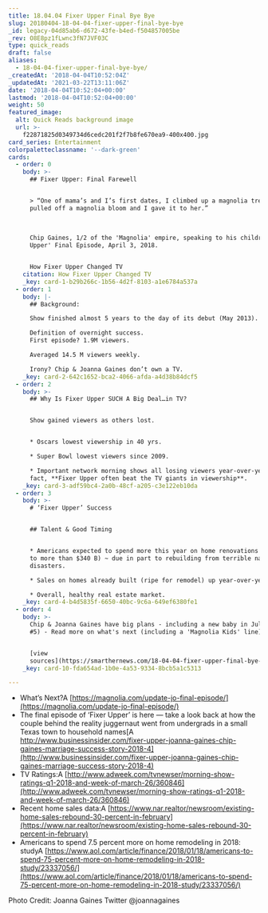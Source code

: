 ```yaml
---
title: 18.04.04 Fixer Upper Final Bye Bye
slug: 20180404-18-04-04-fixer-upper-final-bye-bye
_id: legacy-04d85ab6-d672-43fe-b4ed-f504857005be
_rev: O8E8pz1fLwnc3fN7JVF03C
type: quick_reads
draft: false
aliases:
  - 18-04-04-fixer-upper-final-bye-bye/
_createdAt: '2018-04-04T10:52:04Z'
_updatedAt: '2021-03-22T13:11:06Z'
date: '2018-04-04T10:52:04+00:00'
lastmod: '2018-04-04T10:52:04+00:00'
weight: 50
featured_image:
  alt: Quick Reads background image
  url: >-
    f22871825d0349734d6cedc201f2f7b8fe670ea9-400x400.jpg
card_series: Entertainment
colorpaletteclassname: '--dark-green'
cards:
  - order: 0
    body: >-
      ## Fixer Upper: Final Farewell


      > “One of mama’s and I’s first dates, I climbed up a magnolia tree and I
      pulled off a magnolia bloom and I gave it to her.”  
        
        
        
      Chip Gaines, 1/2 of the 'Magnolia' empire, speaking to his children 'Fixer
      Upper' Final Episode, April 3, 2018.


      How Fixer Upper Changed TV
    citation: How Fixer Upper Changed TV
    _key: card-1-b29b266c-1b56-4d2f-8103-a1e6784a537a
  - order: 1
    body: |-
      ## Background:

      Show finished almost 5 years to the day of its debut (May 2013).

      Definition of overnight success.  
      First episode? 1.9M viewers.

      Averaged 14.5 M viewers weekly.

      Irony? Chip & Joanna Gaines don’t own a TV.
    _key: card-2-642c1652-bca2-4066-afda-a4d38b84dcf5
  - order: 2
    body: >-
      ## Why Is Fixer Upper SUCH A Big Deal…in TV?


      Show gained viewers as others lost.


      * Oscars lowest viewership in 40 yrs.

      * Super Bowl lowest viewers since 2009.

      * Important network morning shows all losing viewers year-over-year. In
      fact, **Fixer Upper often beat the TV giants in viewership**.
    _key: card-3-adf59bc4-2a0b-48cf-a205-c3e122eb10da
  - order: 3
    body: >-
      # ‘Fixer Upper’ Success


      ## Talent & Good Timing


      * Americans expected to spend more this year on home renovations (up 7.5%
      to more than $340 B) ~ due in part to rebuilding from terrible natural
      disasters.

      * Sales on homes already built (ripe for remodel) up year-over-year.

      * Overall, healthy real estate market.
    _key: card-4-b4d5835f-6650-40bc-9c6a-649ef6380fe1
  - order: 4
    body: >-
      Chip & Joanna Gaines have big plans - including a new baby in July (child
      #5) - Read more on what's next (including a 'Magnolia Kids' line)


      [view
      sources](https://smarthernews.com/18-04-04-fixer-upper-final-bye-bye/)
    _key: card-10-fda654ad-1b0e-4a53-9334-8bcb5a1c5313

---
```

* What’s Next?A [https://magnolia.com/update-jo-final-episode/](https://magnolia.com/update-jo-final-episode/)
* The final episode of ‘Fixer Upper’ is here — take a look back at how the couple behind the reality juggernaut went from undergrads in a small Texas town to household names[A http://www.businessinsider.com/fixer-upper-joanna-gaines-chip-gaines-marriage-success-story-2018-4](http://www.businessinsider.com/fixer-upper-joanna-gaines-chip-gaines-marriage-success-story-2018-4)
* TV Ratings:A [http://www.adweek.com/tvnewser/morning-show-ratings-q1-2018-and-week-of-march-26/360846](http://www.adweek.com/tvnewser/morning-show-ratings-q1-2018-and-week-of-march-26/360846)
* Recent home sales data:A [https://www.nar.realtor/newsroom/existing-home-sales-rebound-30-percent-in-february](https://www.nar.realtor/newsroom/existing-home-sales-rebound-30-percent-in-february)
* Americans to spend 7.5 percent more on home remodeling in 2018: studyA [https://www.aol.com/article/finance/2018/01/18/americans-to-spend-75-percent-more-on-home-remodeling-in-2018-study/23337056/](https://www.aol.com/article/finance/2018/01/18/americans-to-spend-75-percent-more-on-home-remodeling-in-2018-study/23337056/)

Photo Credit: Joanna Gaines Twitter @joannagaines